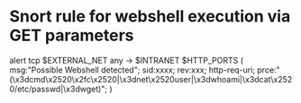 # Snort rule for webshell execution via GET parameters

alert tcp $EXTERNAL_NET any -> $INTRANET $HTTP_PORTS (
	msg:"Possible Webshell detected";
	sid:xxxx;
	rev:xxx;
	http-req-uri;
	prce:"(\x3dcmd\x2520\x2fc\x2520|\x3dnet\x2520user|\x3dwhoami|\x3dcat\x2520\/etc\/passwd|\x3dwget)";
)
